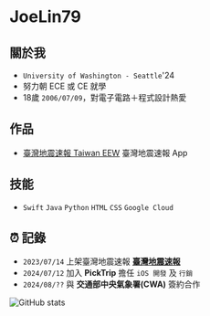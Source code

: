 # JoeLin79
<!-- <img alt="Discord" src="https://img.shields.io/discord/926545182407688273"> -->

## 關於我
- `University of Washington - Seattle`'24
- 努力朝 ECE 或 CE 就學
- 18歲 `2006/07/09`，對電子電路＋程式設計熱愛

## 作品
- [臺灣地震速報 Taiwan EEW](https://github.com/joelin79/taiwaneew) 臺灣地震速報 App

## 技能
- `Swift` `Java` `Python` `HTML` `CSS` `Google Cloud`

## ⏰ 記錄
- `2023/07/14` 上架臺灣地震速報 **[臺灣地震速報](https://apps.apple.com/tw/app/%E8%87%BA%E7%81%A3%E5%9C%B0%E9%9C%87%E9%80%9F%E5%A0%B1/id6450436314)**
- `2024/07/12` 加入 **PickTrip** 擔任 `iOS 開發` 及 `行銷`
- `2024/08/??` 與 **交通部中央氣象署(CWA)** 簽約合作

![GitHub stats](https://github-readme-stats.vercel.app/api?username=joelin79&show_icons=true&theme=radical&count_private=true)
